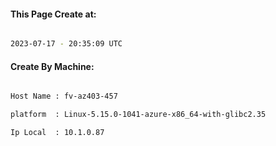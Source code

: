 
   
#### This Page Create at:

```bash

2023-07-17 - 20:35:09 UTC

```

#### Create By Machine:

```bash

Host Name : fv-az403-457

platform  : Linux-5.15.0-1041-azure-x86_64-with-glibc2.35

Ip Local  : 10.1.0.87

```

